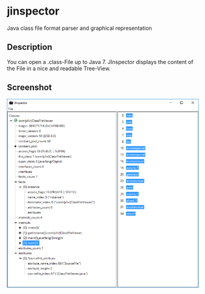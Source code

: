 # jinspector
Java class file format parser and graphical representation

## Description
You can open a .class-File up to Java 7. JInspector displays the content of the File in a nice and readable Tree-View.

## Screenshot
![Ingame screenshot](screenshot.png "JInspector running on Windows 10")
